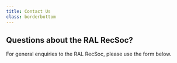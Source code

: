 ```yaml
---
title: Contact Us
class: borderbottom
---
```


## Questions about the RAL RecSoc?

For general enquiries to the RAL RecSoc, please use the form below.
